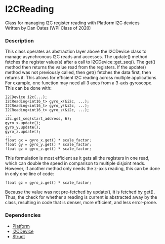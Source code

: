 # I2CReading
Class for managing I2C register reading with Platform I2C devices  
Written by Dan Oates (WPI Class of 2020)

### Description
This class operates as abstraction layer above the I2CDevice class to manage asynchronous I2C reads and accesses. The update() method fetches the register value(s) after a call to I2CDevice::get_seq(). The get() method then returns the value read from the registers. If the update() method was not previously called, then get() fetches the data first, then returns it. This allows for efficient I2C reading across multiple applications. For example, one function may need all 3 axes from a 3-axis gyroscope. This can be done with:
```
I2CDevice i2c(...);
I2CReading<int16_t> gyro_x(&i2c, ...);
I2CReading<int16_t> gyro_y(&i2c, ...);
I2CReading<int16_t> gyro_z(&i2c, ...);
...
i2c.get_seq(start_address, 6);
gyro_x.update();
gyro_y.update();
gyro_z.update();
...
float gx = gyro_x.get() * scale_factor;
float gy = gyro_y.get() * scale_factor;
float gz = gyro_z.get() * scale_factor;
```
This formulation is most efficient as it gets all the registers in one read, which can double the speed in comparison to multiple disjoint reads. However, if another method only needs the z-axis reading, this can be done in only one line of code:
```
float gz = gyro_z.get() * scale_factor;
```
Because the value was not pre-fetched by update(), it is fetched by get(). Thus, the check for whether a reading is current is abstracted away by the class, resulting in code that is denser, more efficient, and less error-prone.

### Dependencies
- [Platform](https://github.com/doates625/Platform.git)
- [I2CDevice](https://github.com/doates625/I2CDevice.git)
- [Struct](https://github.com/doates625/Struct.git)